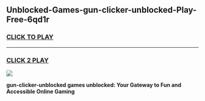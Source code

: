
## Unblocked-Games-gun-clicker-unblocked-Play-Free-6qd1r
<h3>
<a href="https://premium76.site?title=gun-clicker-unblocked&ref=10A">CLICK TO PLAY</a></h3>
<hr>

<h3>
<a href="https://premium76.site?title=gun-clicker-unblocked&ref=10A">CLICK 2 PLAY</a>
  
</h3>

<a href="https://premium76.site?title=gun-clicker-unblocked&ref=10A"><img src="https://clearcache.store/games.png"></a>


**gun-clicker-unblocked games unblocked: Your Gateway to Fun and Accessible Online Gaming**

